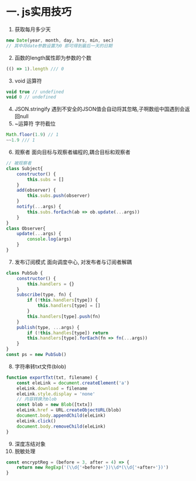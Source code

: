 # 一. js实用技巧
1. 获取每月多少天
```js
new Date(year, month, day, hrs, min, sec)
// 其中将date参数设置为0 即可得到最后一天的日期
```
2. 函数的length属性即为参数的个数
```js
(() => 1).length /// 0
```
3. void 运算符
```js
void true // undefined
void 0 // undefined
```
4. JSON.stringify
遇到不安全的JSON值会自动将其忽略,子啊数组中国遇到会返回null
5. ~运算符
字符截位
```js
Math.floor(1.9) // 1
~~1.9 /// 1
```

6. 观察者
   面向目标与观察者编程的,耦合目标和观察者
```js
// 被观察者
class Subject{
    constructor() {
        this.subs = []
    }
    add(observer) {
        this.subs.push(observer)
    }
    notify(...args) {
        this.subs.forEach(ab => ob.update(...args))
    }
}
class Observer{
    update(...args) {
        console.log(args)
    }
}
```
7. 发布订阅模式
面向调度中心, 对发布者与订阅者解耦
```js
class PubSub {
    constructor() {
        this.handlers = {}
    }
    subscribe(type, fn) {
        if (!this.handlers[type]) {
            this.handlers[type] = []
        }
        this.handlers[type].push(fn)
    }
    publish(type, ...args) {
        if (!this.handles[type]) return
        this.handlers[type].forEach(fn => fn(...args))
    }
}
const ps = new PubSub()
```

8. 字符串转txt文件(blob)
```js
function exportTxt(txt, filename) {
    const eleLink = document.createElement('a')
    eleLink.download = filename
    eleLink.style.display = 'none'
    // 内容转换为blob
    const blob = new Blob([txtx])
    eleLink.href = URL.createObjectURL(blob)
    document.body.appendChild(eleLink)
    eleLink.click()
    document.body.removeChild(eleLink)
}
```
9. 深度冻结对象
10. 脱敏处理
```js
const encryptReg = (before = 3, after = 4) => {
    return new RegExp('(\\d{'+before+'})\\d*(\\d{'+after+'})')
}
```

